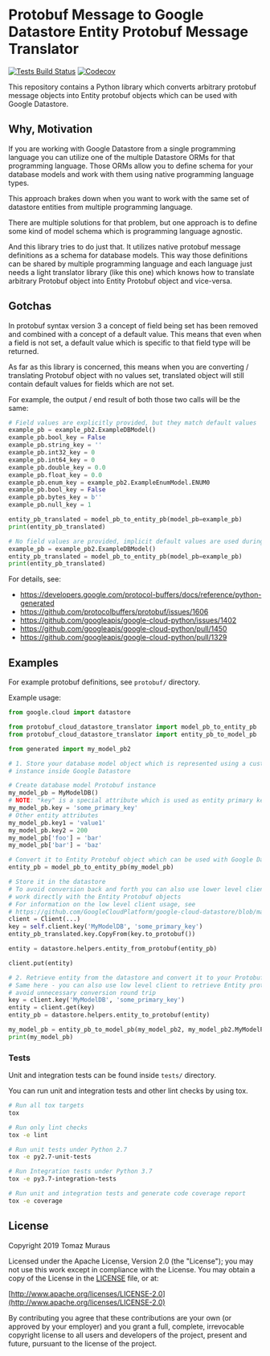 # Protobuf Message to Google Datastore Entity Protobuf Message Translator

[![Tests Build Status](https://travis-ci.org/Kami/python-protobuf-cloud-datastore-entity-translator.svg?branch=master)](https://travis-ci.org/Kami/python-protobuf-cloud-datastore-entity-translator) [![Codecov](https://codecov.io/github/Kami/python-protobuf-cloud-datastore-entity-translator/badge.svg?branch=master&service=github)](https://codecov.io/github/Kami/python-protobuf-cloud-datastore-entity-translator?branch=master)

This repository contains a Python library which converts arbitrary protobuf message objects into
Entity protobuf objects which can be used with Google Datastore.

## Why, Motivation

If you are working with Google Datastore from a single programming language you can utilize
one of the multiple Datastore ORMs for that programming language. Those ORMs allow you to define
schema for your database models and work with them using native programming language types.

This approach brakes down when you want to work with the same set of datastore entities from
multiple programming language.

There are multiple solutions for that problem, but one approach is to define some kind of model
schema which is programming language agnostic.

And this library tries to do just that. It utilizes native protobuf message definitions as a schema
for database models. This way those definitions can be shared by multiple programming language and
each language just needs a light translator library (like this one) which knows how to translate
arbitrary Protobuf object into Entity Protobuf object and vice-versa.

## Gotchas

In protobuf syntax version 3 a concept of field being set has been removed and combined with a
concept of a default value. This means that even when a field is not set, a default value which
is specific to that field type will be returned.

As far as this library is concerned, this means when you are converting / translating Protobuf
object with no values set, translated object will still contain default values for fields which
are not set.

For example, the output / end result of both those two calls will be the same:

```python
# Field values are explicitly provided, but they match default values
example_pb = example_pb2.ExampleDBModel()
example_pb.bool_key = False
example_pb.string_key = ''
example_pb.int32_key = 0
example_pb.int64_key = 0
example_pb.double_key = 0.0
example_pb.float_key = 0.0
example_pb.enum_key = example_pb2.ExampleEnumModel.ENUM0
example_pb.bool_key = False
example_pb.bytes_key = b''
example_pb.null_key = 1

entity_pb_translated = model_pb_to_entity_pb(model_pb=example_pb)
print(entity_pb_translated)

# No field values are provided, implicit default values are used during serialization
example_pb = example_pb2.ExampleDBModel()
entity_pb_translated = model_pb_to_entity_pb(model_pb=example_pb)
print(entity_pb_translated)
```

For details, see:

* https://developers.google.com/protocol-buffers/docs/reference/python-generated
* https://github.com/protocolbuffers/protobuf/issues/1606
* https://github.com/googleapis/google-cloud-python/issues/1402
* https://github.com/googleapis/google-cloud-python/pull/1450
* https://github.com/googleapis/google-cloud-python/pull/1329

## Examples

For example protobuf definitions, see ``protobuf/`` directory.

Example usage:

```python
from google.cloud import datastore

from protobuf_cloud_datastore_translator import model_pb_to_entity_pb
from protobuf_cloud_datastore_translator import entity_pb_to_model_pb

from generated import my_model_pb2

# 1. Store your database model object which is represented using a custom Protobuf message class
# instance inside Google Datastore

# Create database model Protobuf instance
my_model_pb = MyModelDB()
# NOTE: "key" is a special attribute which is used as entity primary key
my_model_pb.key = 'some_primary_key'
# Other entity attributes
my_model_pb.key1 = 'value1'
my_model_pb.key2 = 200
my_model_pb['foo'] = 'bar'
my_model_pb['bar'] = 'baz'

# Convert it to Entity Protobuf object which can be used with Google Datastore
entity_pb = model_pb_to_entity_pb(my_model_pb)

# Store it in the datastore
# To avoid conversion back and forth you can also use lower level client methods which
# work directly with the Entity Protobuf objects
# For information on the low level client usage, see
# https://github.com/GoogleCloudPlatform/google-cloud-datastore/blob/master/python/demos/trivial/adams.py#L66
client = Client(...)
key = self.client.key('MyModelDB', 'some_primary_key')
entity_pb_translated.key.CopyFrom(key.to_protobuf())

entity = datastore.helpers.entity_from_protobuf(entity_pb)

client.put(entity)

# 2. Retrieve entity from the datastore and convert it to your Protobuf DB model instance class
# Same here - you can also use low level client to retrieve Entity protobuf object directly and
# avoid unnecessary conversion round trip
key = client.key('MyModelDB', 'some_primary_key')
entity = client.get(key)
entity_pb = datastore.helpers.entity_to_protobuf(entity)

my_model_pb = entity_pb_to_model_pb(my_model_pb2, my_model_pb2.MyModelPB, entity_pb)
print(my_model_pb)
```

### Tests

Unit and integration tests can be found inside ``tests/`` directory.

You can run unit and integration tests and other lint checks by using tox.

```bash
# Run all tox targets
tox

# Run only lint checks
tox -e lint

# Run unit tests under Python 2.7
tox -e py2.7-unit-tests

# Run Integration tests under Python 3.7
tox -e py3.7-integration-tests

# Run unit and integration tests and generate code coverage report
tox -e coverage
```

## License

Copyright 2019 Tomaz Muraus

Licensed under the Apache License, Version 2.0 (the "License"); you may not use this work except
in compliance with the License. You may obtain a copy of the License in the [LICENSE](LICENSE) file,
or at:

[http://www.apache.org/licenses/LICENSE-2.0](http://www.apache.org/licenses/LICENSE-2.0)

By contributing you agree that these contributions are your own (or approved by your employer) and
you grant a full, complete, irrevocable copyright license to all users and developers of the
project, present and future, pursuant to the license of the project.
